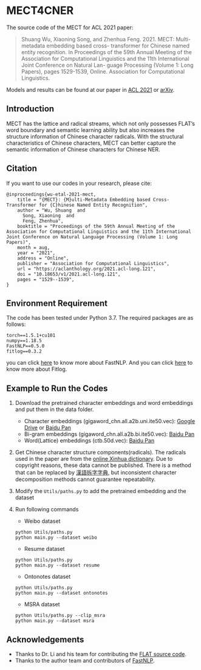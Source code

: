 # MECT4CNER
The source code of the MECT for ACL 2021 paper:
> Shuang Wu, Xiaoning Song, and Zhenhua Feng. 2021. MECT: Multi-metadata embedding based cross- transformer for Chinese named entity recognition. In Proceedings of the 59th Annual Meeting of the Association for Computational Linguistics and the 11th International Joint Conference on Natural Lan- guage Processing (Volume 1: Long Papers), pages 1529-1539, Online. Association for Computational Linguistics.

Models and results can be found at our paper in [ACL 2021](https://aclanthology.org/2021.acl-long.121/) or [arXiv](https://arxiv.org/abs/2107.05418).  

## Introduction
MECT has the lattice and radical streams, which not only possesses FLAT’s word boundary and semantic learning ability but also increases the structure information of Chinese character radicals. With the structural characteristics of Chinese characters, MECT can better capture the semantic information of Chinese characters for Chinese NER.

## Citation
If you want to use our codes in your research, please cite:
```
@inproceedings{wu-etal-2021-mect,
    title = "{MECT}: {M}ulti-Metadata Embedding based Cross-Transformer for {C}hinese Named Entity Recognition",
    author = "Wu, Shuang  and
      Song, Xiaoning  and
      Feng, Zhenhua",
    booktitle = "Proceedings of the 59th Annual Meeting of the Association for Computational Linguistics and the 11th International Joint Conference on Natural Language Processing (Volume 1: Long Papers)",
    month = aug,
    year = "2021",
    address = "Online",
    publisher = "Association for Computational Linguistics",
    url = "https://aclanthology.org/2021.acl-long.121",
    doi = "10.18653/v1/2021.acl-long.121",
    pages = "1529--1539",
}
```

## Environment Requirement
The code has been tested under Python 3.7. The required packages are as follows:
```
torch==1.5.1+cu101
numpy==1.18.5
FastNLP==0.5.0
fitlog==0.3.2
```
you can click [here](https://fastnlp.readthedocs.io/zh/latest/) to know more about FastNLP. And you can click [here](https://fitlog.readthedocs.io/zh/latest/) to know more about Fitlog.

## Example to Run the Codes
1. Download the pretrained character embeddings and word embeddings and put them in the data folder.
    * Character embeddings (gigaword_chn.all.a2b.uni.ite50.vec): [Google Drive](https://drive.google.com/file/d/1_Zlf0OAZKVdydk7loUpkzD2KPEotUE8u/view?usp=sharing) or [Baidu Pan](https://pan.baidu.com/s/1pLO6T9D)
    * Bi-gram embeddings (gigaword_chn.all.a2b.bi.ite50.vec): [Baidu Pan](https://pan.baidu.com/s/1pLO6T9D)
    * Word(Lattice) embeddings (ctb.50d.vec): [Baidu Pan](https://pan.baidu.com/s/1pLO6T9D)
  
2. Get Chinese character structure components(radicals). The radicals used in the paper are from the [online Xinhua dictionary](http://tool.httpcn.com/Zi/). Due to copyright reasons, these data cannot be published. There is a method that can be replaced by [漢語拆字字典](https://github.com/kfcd/chaizi), but inconsistent character decomposition methods cannot guarantee repeatability.

3. Modify the `Utils/paths.py` to add the pretrained embedding and the dataset

4. Run following commands
    * Weibo dataset
    ```shell
    python Utils/paths.py
    python main.py --dataset weibo
    ```
    * Resume dataset
    ```shell
    python Utils/paths.py
    python main.py --dataset resume
    ```
    * Ontonotes dataset
    ```shell
    python Utils/paths.py
    python main.py --dataset ontonotes
    ```
    * MSRA dataset
    ```shell
    python Utils/paths.py --clip_msra
    python main.py --dataset msra
    ```

## Acknowledgements
* Thanks to Dr. Li and his team for contributing the [FLAT source code](https://github.com/LeeSureman/Flat-Lattice-Transformer).
* Thanks to the author team and contributors of [FastNLP](https://github.com/fastnlp/fastNLP).


